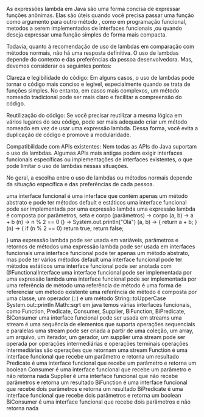 As expressões lambda em Java são uma forma concisa de expressar funções anônimas. Elas são úteis quando você precisa passar uma função como argumento para outro método
, como em programação funcional, metodos a serem implementados de interfaces funcionais ,ou quando deseja expressar uma função simples de forma mais compacta.

Todavia, quanto à recomendação de uso de lambdas em comparação com métodos normais, não há uma resposta definitiva. O uso de lambdas depende do contexto e das preferências da pessoa desenvolvedora. Mas, devemos considerar os seguintes pontos:

Clareza e legibilidade do código: Em alguns casos, o uso de lambdas pode tornar o código mais conciso e legível, especialmente quando se trata de funções simples. No entanto, em casos mais complexos, um método nomeado tradicional pode ser mais claro e facilitar a compreensão do código.

Reutilização do código: Se você precisar reutilizar a mesma lógica em vários lugares do seu código, pode ser mais adequado criar um método nomeado em vez de usar uma expressão lambda. Dessa forma, você evita a duplicação de código e promove a modularidade.

Compatibilidade com APIs existentes: Nem todas as APIs do Java suportam o uso de lambdas. Algumas APIs mais antigas podem exigir interfaces funcionais específicas ou implementações de interfaces existentes, o que pode limitar o uso de lambdas nessas situações.

No geral, a escolha entre o uso de lambdas ou métodos normais depende da situação específica e das preferências de cada pessoa.

uma interface funcional é uma interface que contém apenas um método abstrato e pode ter métodos default e estáticos
uma interface funcional pode ser implementada por uma expressão lambda
  uma expressão lambda é composta por parâmetros, seta e corpo
  (parâmetros) -> corpo
  (a, b) -> a + b
  (n) -> n % 2 == 0
  () -> System.out.println("Olá")
  (a, b) -> { return a + b; }
  (n) -> {
   if (n % 2 == 0) return true;
      return false;

  }
uma expressão lambda pode ser usada em variáveis, parâmetros e retornos de métodos
uma expressão lambda pode ser usada em interfaces funcionais
uma interface funcional pode ter apenas um método abstrato, mas pode ter vários métodos default
uma interface funcional pode ter métodos estáticos
uma interface funcional pode ser anotada com @FunctionalInterface
uma interface funcional pode ser implementada por uma expressão lambda
uma interface funcional pode ser implementada por uma referência de método
uma referência de método é uma forma de referenciar um método existente
uma referência de método é composta por uma classe, um operador (::) e um método
String::toUpperCase
System.out::println
Math::sqrt
em java temos várias interfaces funcionais, como Function, Predicate, Consumer, Supplier, BiFunction, BiPredicate, BiConsumer
uma interface funcional pode ser usada em streams
uma stream é uma sequência de elementos que suporta operações sequenciais e paralelas
uma stream pode ser criada a partir de uma coleção, um array, um arquivo, um iterador, um gerador, um supplier
uma stream pode ser operada por operações intermediárias e operações terminais
operações intermediárias são operações que retornam uma stream
Function é uma interface funcional que recebe um parâmetro e retorna um resultado
Predicate é uma interface funcional que recebe um parâmetro e retorna um boolean
Consumer é uma interface funcional que recebe um parâmetro e não retorna nada
Supplier é uma interface funcional que não recebe parâmetros e retorna um resultado
BiFunction é uma interface funcional que recebe dois parâmetros e retorna um resultado
BiPredicate é uma interface funcional que recebe dois parâmetros e retorna um boolean
BiConsumer é uma interface funcional que recebe dois parâmetros e não retorna nada
